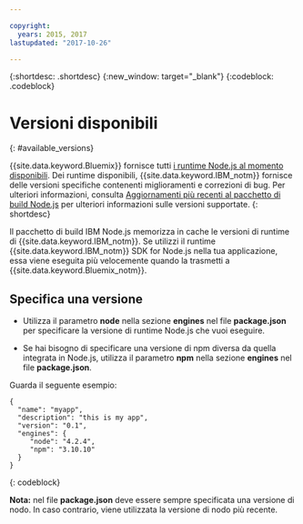```yaml
---

copyright:
  years: 2015, 2017
lastupdated: "2017-10-26"

---
```


{:shortdesc: .shortdesc}
{:new_window: target="_blank"}
{:codeblock: .codeblock}

# Versioni disponibili
{: #available_versions}

{{site.data.keyword.Bluemix}} fornisce tutti [i runtime Node.js al momento disponibili](http://nodejs.org/dist/). Dei runtime disponibili, {{site.data.keyword.IBM_notm}} fornisce delle versioni specifiche contenenti miglioramenti e correzioni di bug. Per ulteriori informazioni, consulta [Aggiornamenti più recenti al pacchetto di build Node.js](/docs/runtimes/nodejs/updates.html) per ulteriori informazioni sulle versioni supportate.
{: shortdesc}

Il pacchetto di build IBM Node.js memorizza in cache le versioni di runtime di {{site.data.keyword.IBM_notm}}. Se utilizzi il runtime {{site.data.keyword.IBM_notm}} SDK for Node.js nella tua applicazione, essa viene eseguita più velocemente quando la trasmetti a {{site.data.keyword.Bluemix_notm}}.

## Specifica una versione

* Utilizza il parametro **node** nella sezione **engines** nel file **package.json** per specificare la versione di runtime Node.js che vuoi eseguire.

* Se hai bisogno di specificare una versione di npm diversa da quella integrata in Node.js, utilizza il parametro **npm** nella sezione **engines** nel file **package.json**.  

Guarda il seguente esempio:

```
{
  "name": "myapp",
  "description": "this is my app",
  "version": "0.1",
  "engines": {
     "node": "4.2.4",
     "npm": "3.10.10"
  }
}
```
{: codeblock}

**Nota:** nel file **package.json** deve essere sempre specificata una versione di nodo. In caso contrario, viene utilizzata la versione di nodo più recente.
